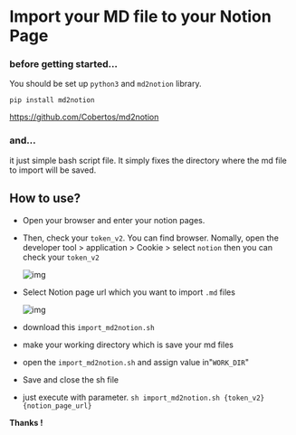 # Import your MD file to your Notion Page

### before getting started...

You should be set up `python3` and `md2notion` library.

`pip install md2notion`

https://github.com/Cobertos/md2notion

### and...

it just simple bash script file. It simply fixes the directory where the md file to import will be saved.

## How to use?

- Open your browser and enter your notion pages.

- Then, check your `token_v2`. You can find browser. Nomally, open the developer tool > application > Cookie >  select `notion` then you can check your `token_v2` 

  ![img](https://media.vlpt.us/images/dahunyoo/post/308402da-572a-4c04-abef-4235627e2535/%E1%84%89%E1%85%B3%E1%84%8F%E1%85%B3%E1%84%85%E1%85%B5%E1%86%AB%E1%84%89%E1%85%A3%E1%86%BA%202020-06-13%20%E1%84%8B%E1%85%A9%E1%84%92%E1%85%AE%209.59.21.png)

  

- Select Notion page url which you want to import `.md` files

  ![img](https://media.vlpt.us/images/dahunyoo/post/a18803d3-6f18-4c92-bdd6-e7759f4cee2b/%E1%84%89%E1%85%B3%E1%84%8F%E1%85%B3%E1%84%85%E1%85%B5%E1%86%AB%E1%84%89%E1%85%A3%E1%86%BA%202020-06-13%20%E1%84%8B%E1%85%A9%E1%84%92%E1%85%AE%2010.05.53.png)

- download this `import_md2notion.sh`

- make your working directory which is save your md files

- open the `import_md2notion.sh` and assign value in"`WORK_DIR`"

- Save and close the sh file

- just execute with parameter. `sh import_md2notion.sh {token_v2} {notion_page_url}`

**Thanks !**

